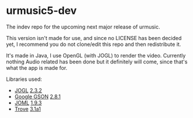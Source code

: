 # urmusic5-dev
The indev repo for the upcoming next major release of urmusic.

This version isn't made for use, and since no LICENSE has been decided yet,
I recommend you do not clone/edit this repo and then redistribute it.

It's made in Java, I use OpenGL (with JOGL) to render the video.
Currently nothing Audio related has been done but it definitely will come,
since that's what the app is made for.

Libraries used:
- [JOGL](http://jogamp.org/jogl/www/) [2.3.2](http://jogamp.org/wiki/index.php/Release_2.3.2)
- [Google GSON](https://github.com/google/gson) [2.8.1](https://github.com/google/gson/releases/tag/gson-parent-2.8.1)
- [JOML](https://joml-ci.github.io/JOML/) [1.9.3](https://github.com/JOML-CI/JOML/releases/tag/1.9.3)
- [Trove](https://bitbucket.org/trove4j/trove) [3.1a1](https://bitbucket.org/trove4j/trove/downloads/?tab=downloads)
